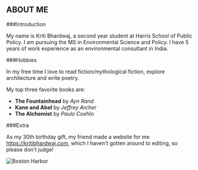 
## ABOUT ME

###Introduction

My name is Kriti Bhardwaj, a second year student at Harris School of Public Policy. I am pursuing the MS in Environmental Science and Policy. I have 5 years of work experience as an environmental consultant in India.

###Hobbies

In my free time I love to read fiction/mythological fiction, explore architecture and write poetry.

My top three favorite books are:

* **The Fountainhead** by *Ayn Rand*
* **Kane and Abel** by *Jeffrey Archer*
* **The Alchemist** by *Paulo Coehlo*

###Extra

As my 30th birthday gift, my friend made a website for me https://kritibhardwaj.com, which I haven't gotten around to editing, so please don't judge! 

![Boston Harbor](Img_me1.jpg)